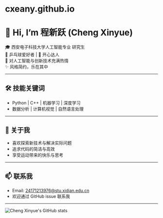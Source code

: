 # cxeany.github.io
# 👋 Hi, I’m 程新跃 (Cheng Xinyue)

🎓 西安电子科技大学人工智能专业 研究生  
🏓 乒乓球爱好者 | 🌃 开心达人  
🤖 对人工智能与创新技术充满热情  
✨ 风格简约，乐在其中

---

## 🛠️ 技能关键词
- Python | C++ | 机器学习 | 深度学习
- 数据分析 | 计算机视觉 | 自然语言处理

---

## 🌱 关于我
- 喜欢探索新技术与解决实际问题
- 追求代码的简洁与高效
- 享受运动带来的快乐与思考

---

## 📫 联系我
- Email: 24171213976@stu.xidian.edu.cn
- 欢迎通过 GitHub issue 联系我

---

![Cheng Xinyue's GitHub stats](https://github-readme-stats.vercel.app/api?username=cxeany&show_icons=true&theme=tokyonight)

